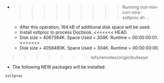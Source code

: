 * >>>>>>>>> Running inst-min-con-xtra-xsltproc.sh ...
  * After this operation, 164 kB of additional disk space will be used.
  * Install xsltproc to process Docbook.
<<<<<<< HEAD
  * Disk size = 4067384K. Space Used = 304K. Runtime = 00:00:00:01.
=======
  * Disk size = 4058480K. Space Used = 304K. Runtime = 00:00:00:00.
>>>>>>> refs/remotes/origin/bullseye
  * The following NEW packages will be installed:
  ```bash
xsltproc
  ```
